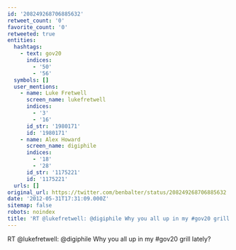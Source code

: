 ```yaml
---
id: '208249268706885632'
retweet_count: '0'
favorite_count: '0'
retweeted: true
entities:
  hashtags:
    - text: gov20
      indices:
        - '50'
        - '56'
  symbols: []
  user_mentions:
    - name: Luke Fretwell
      screen_name: lukefretwell
      indices:
        - '3'
        - '16'
      id_str: '1980171'
      id: '1980171'
    - name: Alex Howard
      screen_name: digiphile
      indices:
        - '18'
        - '28'
      id_str: '1175221'
      id: '1175221'
  urls: []
original_url: https://twitter.com/benbalter/status/208249268706885632
date: '2012-05-31T17:31:09.000Z'
sitemap: false
robots: noindex
title: 'RT @lukefretwell: @digiphile Why you all up in my #gov20 grill lately?'
---
```


RT @lukefretwell: @digiphile Why you all up in my #gov20 grill lately?